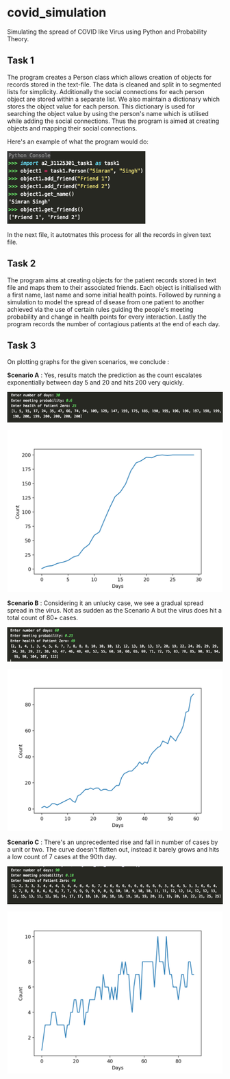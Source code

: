 # covid_simulation
Simulating the spread of COVID like Virus using Python and Probability Theory.

## Task 1 
The program creates a Person class which allows creation of objects for records stored in the text-file.
The data is cleaned and split in to segmented lists for simplicity. Additionally the social connections for each person
object are stored within a separate list. We also maintain a dictionary which stores the  object value for each person.
This dictionary is used for searching the object value by using the person's name which is utilised while adding the
social connections. Thus the program is aimed at creating objects and mapping their social connections.

Here's an example of what the program would do:

![python console screenshot](https://github.com/simransinghgulati/covid_simulation/blob/main/console_screenshot.png?raw=true)

In the next file, it autotmates this process for all the records in given text file.

## Task 2
The program aims at creating objects for the patient records stored in text file and maps them to their associated friends.
Each object is initialised with a first name, last name and some initial health points. Followed by running a simulation
to model the spread of disease from one patient to another achieved via the use of certain rules guiding the people's
meeting probability and change in health points for every interaction. Lastly the program records the number of
contagious patients at the end of each day.

## Task 3
On plotting graphs for the given scenarios, we conclude :

**Scenario A** : Yes, results match the prediction as the count escalates exponentially between day 5 and 20 and hits 200 very quickly.

![python terminal screenshot](https://github.com/simransinghgulati/covid_simulation/blob/main/terminal_A.png?raw=true)

![graph 1](https://github.com/simransinghgulati/covid_simulation/blob/main/scenario_A.png?raw=true)

**Scenario B** : Considering it an unlucky case, we see a gradual spread spread in the virus. Not as sudden as the Scenario A but the virus does hit a total count of 80+ cases.

![python terminal screenshot](https://github.com/simransinghgulati/covid_simulation/blob/main/terminal_B.png?raw=true)

![graph 2](https://github.com/simransinghgulati/covid_simulation/blob/main/scenario_B.png?raw=true)

**Scenario C** : There's an unprecedented rise and fall in number of cases by a unit or two. The curve doesn't flatten out, instead it barely grows and hits a low count of 7 cases at the 90th day.

![python terminal screenshot](https://github.com/simransinghgulati/covid_simulation/blob/main/terminal_C.png?raw=true)

![graph 3](https://github.com/simransinghgulati/covid_simulation/blob/main/scenario_C.png?raw=true)
